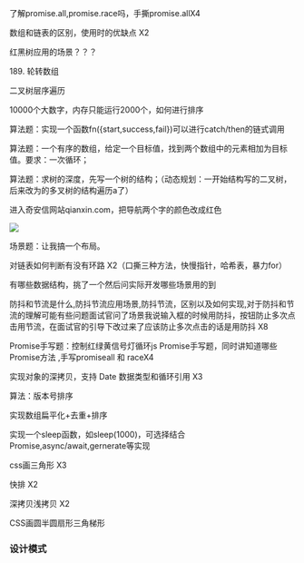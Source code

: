 了解promise.all,promise.race吗，手撕promise.allX4

数组和链表的区别，使用时的优缺点 X2

红黑树应用的场景？？？

189. 轮转数组

二叉树层序遍历

10000个大数字，内存只能运行2000个，如何进行排序

算法题：实现一个函数fn({start,success,fail})可以进行catch/then的链式调用

算法题：一个有序的数组，给定一个目标值，找到两个数组中的元素相加为目标值。要求：一次循环；

算法题：求树的深度，先写一个树的结构；（动态规划：一开始结构写的二叉树，后来改为的多叉树的结构遍历a了）

进入奇安信网站qianxin.com，把导航两个字的颜色改成红色

![](C:\Users\mohaixiao\AppData\Roaming\marktext\images\2023-06-01-13-36-28-image.png)

场景题：让我搞一个布局。

对链表如何判断有没有环路 X2（口撕三种方法，快慢指针，哈希表，暴力for）

有哪些数据结构，挑了一个然后问实际开发哪些场景用的到

防抖和节流是什么,防抖节流应用场景,防抖节流，区别以及如何实现,对于防抖和节流的理解可能有些问题面试官问了场景我说输入框的时候用防抖，按钮防止多次点击用节流，在面试官的引导下改过来了应该防止多次点击的话是用防抖 X8

Promise手写题：控制红绿黄信号灯循环js Promise手写题，同时讲知道哪些Promise方法 ,手写promiseall 和 raceX4

实现对象的深拷贝，支持 Date 数据类型和循环引用 X3

算法：版本号排序

实现数组扁平化+去重+排序

实现一个sleep函数，如sleep(1000)，可选择结合Promise,async/await,gernerate等实现

css画三角形 X3

快排 X2

深拷贝浅拷贝 X2

CSS画圆半圆扇形三角梯形

### 设计模式
